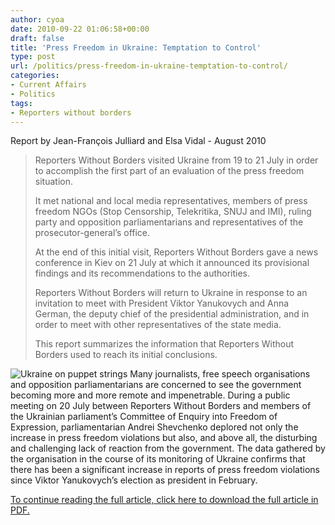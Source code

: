 ```yaml
---
author: cyoa
date: 2010-09-22 01:06:58+00:00
draft: false
title: 'Press Freedom in Ukraine: Temptation to Control'
type: post
url: /politics/press-freedom-in-ukraine-temptation-to-control/
categories:
- Current Affairs
- Politics
tags:
- Reporters without borders
---
```


Report by Jean-François Julliard and Elsa Vidal - August 2010 


<blockquote>Reporters Without Borders visited Ukraine from 19 to 21 July in order to accomplish the first part of an evaluation of the press freedom situation.

It met national and local media representatives, members of press freedom NGOs (Stop Censorship, Telekritika, SNUJ and IMI), ruling party and opposition parliamentarians and representatives of the prosecutor-general’s office.

At the end of this initial visit, Reporters Without Borders gave a news conference in Kiev on 21 July at which it announced its provisional findings and its recommendations to the authorities.

Reporters Without Borders will return to Ukraine in response to an invitation to meet with President Viktor Yanukovych and Anna German, the deputy chief of the presidential administration, and in order to meet with other representatives of the state media.

This report summarizes the information that Reporters Without Borders used to reach its initial conclusions.</blockquote>


![Ukraine on puppet strings](http://www.ozeukes.com/wp-content/uploads/2010/09/temptation-to-control-300x287.png)
Many journalists, free speech organisations and opposition parliamentarians are concerned to see the government becoming more and more remote and impenetrable. During a public meeting on 20 July between Reporters Without Borders and members of the Ukrainian parliament’s Committee of Enquiry into Freedom of Expression, parliamentarian Andrei Shevchenko deplored not only the increase in press freedom violations but also, and above all, the disturbing and challenging lack of reaction from the government. The data gathered by the organisation in the course of its monitoring of Ukraine confirms that there has been a significant increase in reports of press freedom violations since Viktor Yanukovych’s election as president in February.

[To continue reading the full article, click here to download the full article in PDF.](http://www.ozeukes.com/wp-content/uploads/temptation_to_control_article.pdf)



